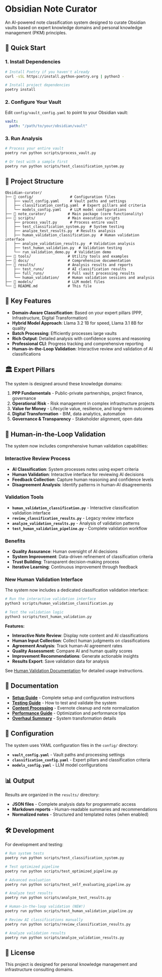 # Obsidian Note Curator

An AI-powered note classification system designed to curate Obsidian vaults based on expert knowledge domains and personal knowledge management (PKM) principles.

## 🚀 Quick Start

### 1. Install Dependencies
```bash
# Install Poetry if you haven't already
curl -sSL https://install.python-poetry.org | python3 -

# Install project dependencies
poetry install
```

### 2. Configure Your Vault
Edit `config/vault_config.yaml` to point to your Obsidian vault:
```yaml
vault:
  path: "/path/to/your/obsidian/vault"
```

### 3. Run Analysis
```bash
# Process your entire vault
poetry run python scripts/process_vault.py

# Or test with a sample first
poetry run python scripts/test_classification_system.py
```

## 📁 Project Structure

```
Obsidian-curator/
├── 📂 config/                 # Configuration files
│   ├── vault_config.yaml     # Vault paths and settings
│   ├── classification_config.yaml  # Expert pillars and criteria
│   └── models_config.yaml    # LLM model configurations
├── 📂 note_curator/          # Main package (core functionality)
├── 📂 scripts/               # Main execution scripts
│   ├── process_vault.py      # Process entire vault
│   ├── test_classification_system.py  # System testing
│   ├── analyze_test_results.py  # Results analysis
│   ├── human_validation_classification.py  # Human validation interface
│   ├── analyze_validation_results.py  # Validation analysis
│   ├── test_human_validation.py  # Validation testing
│   └── run_validation_demo.py  # Validation demo
├── 📂 tools/                 # Utility tools and examples
├── 📂 docs/                  # Comprehensive documentation
├── 📂 results/               # Analysis results and reports
│   ├── test_runs/           # AI classification results
│   ├── full_runs/           # Full vault processing results
│   └── human_validation/    # Human validation sessions and analysis
├── 📂 models/                # LLM model files
└── 📄 README.md              # This file
```

## 🎯 Key Features

- **Domain-Aware Classification**: Based on your expert pillars (PPP, Infrastructure, Digital Transformation)
- **Hybrid Model Approach**: Llama 3.2 1B for speed, Llama 3.1 8B for quality
- **Batch Processing**: Efficiently processes large vaults
- **Rich Output**: Detailed analysis with confidence scores and reasoning
- **Professional CLI**: Progress tracking and comprehensive reporting
- **Human-in-the-Loop Validation**: Interactive review and validation of AI classifications

## 🏛️ Expert Pillars

The system is designed around these knowledge domains:

1. **PPP Fundamentals** - Public-private partnerships, project finance, governance
2. **Operational Risk** - Risk management in complex infrastructure projects
3. **Value for Money** - Lifecycle value, resilience, and long-term outcomes
4. **Digital Transformation** - BIM, data analytics, automation
5. **Governance & Transparency** - Stakeholder alignment, open data

## 👤 Human-in-the-Loop Validation

The system now includes comprehensive human validation capabilities:

### **Interactive Review Process**
- **AI Classification**: System processes notes using expert criteria
- **Human Validation**: Interactive interface for reviewing AI decisions
- **Feedback Collection**: Capture human reasoning and confidence levels
- **Disagreement Analysis**: Identify patterns in human-AI disagreements

### **Validation Tools**
- **`human_validation_classification.py`** - Interactive classification validation interface
- **`review_classification_results.py`** - Legacy review interface
- **`analyze_validation_results.py`** - Analysis of validation patterns
- **`test_human_validation_pipeline.py`** - Complete validation workflow

### **Benefits**
- **Quality Assurance**: Human oversight of AI decisions
- **System Improvement**: Data-driven refinement of classification criteria
- **Trust Building**: Transparent decision-making process
- **Iterative Learning**: Continuous improvement through feedback

### **New Human Validation Interface**
The system now includes a dedicated classification validation interface:

```bash
# Run the interactive validation interface
python3 scripts/human_validation_classification.py

# Test the validation logic
python3 scripts/test_human_validation.py
```

**Features:**
- **Interactive Note Review**: Display note content and AI classifications
- **Human Input Collection**: Collect human judgments on classifications
- **Agreement Analysis**: Track human-AI agreement rates
- **Quality Assessment**: Compare AI and human quality scores
- **Improvement Recommendations**: Generate actionable insights
- **Results Export**: Save validation data for analysis

See [Human Validation Documentation](docs/HUMAN_VALIDATION.md) for detailed usage instructions.

## 📖 Documentation

- **[Setup Guide](docs/SETUP.md)** - Complete setup and configuration instructions
- **[Testing Guide](docs/TESTING_GUIDE.md)** - How to test and validate the system
- **[Content Processing](docs/CONTENT_PROCESSING.md)** - Evernote cleanup and note normalization
- **[Performance Guide](docs/PERFORMANCE.md)** - Optimization and performance tips
- **[Overhaul Summary](docs/OVERHAUL_SUMMARY.md)** - System transformation details

## 🔧 Configuration

The system uses YAML configuration files in the `config/` directory:

- **`vault_config.yaml`** - Vault paths and processing settings
- **`classification_config.yaml`** - Expert pillars and classification criteria
- **`models_config.yaml`** - LLM model configurations

## 📊 Output

Results are organized in the `results/` directory:

- **JSON files** - Complete analysis data for programmatic access
- **Markdown reports** - Human-readable summaries and recommendations
- **Normalized notes** - Structured and templated notes (when enabled)

## 🛠️ Development

For development and testing:

```bash
# Run system tests
poetry run python scripts/test_classification_system.py

# Test optimized pipeline
poetry run python scripts/test_optimized_pipeline.py

# Advanced evaluation
poetry run python scripts/test_self_evaluating_pipeline.py

# Analyze test results
poetry run python scripts/analyze_test_results.py

# Human-in-the-loop validation (NEW!)
poetry run python scripts/test_human_validation_pipeline.py

# Review AI classifications manually
poetry run python scripts/review_classification_results.py

# Analyze validation results
poetry run python scripts/analyze_validation_results.py
```

## 📝 License

This project is designed for personal knowledge management and infrastructure consulting domains. 